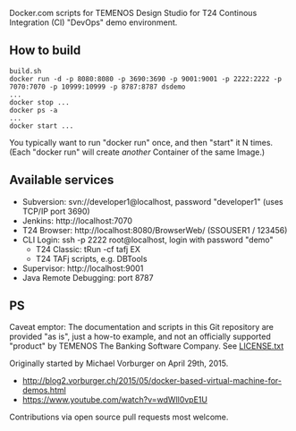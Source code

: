 Docker.com scripts for TEMENOS Design Studio for T24 Continous Integration (CI) "DevOps" demo environment.

## How to build

    build.sh
    docker run -d -p 8080:8080 -p 3690:3690 -p 9001:9001 -p 2222:2222 -p 7070:7070 -p 10999:10999 -p 8787:8787 dsdemo
    ...
    docker stop ...
    docker ps -a
    ...
    docker start ...
    
You typically want to run "docker run" once, and then "start" it N times.  
(Each "docker run" will create _another_ Container of the same Image.)

## Available services
* Subversion: svn://developer1@localhost, password "developer1" (uses TCP/IP port 3690)
* Jenkins: http://localhost:7070
* T24 Browser: http://localhost:8080/BrowserWeb/ (SSOUSER1 / 123456)
* CLI Login: ssh -p 2222 root@localhost, login with password "demo"
  * T24 Classic: tRun -cf tafj EX
  * T24 TAFj scripts, e.g. DBTools
* Supervisor: http://localhost:9001
* Java Remote Debugging: port 8787

## PS

Caveat emptor: The documentation and scripts in this Git repository are provided "as is",
just a how-to example, and not an officially supported "product" by 
TEMENOS The Banking Software Company.  See [LICENSE.txt](LICENSE.txt)

Originally started by Michael Vorburger on April 29th, 2015.
* http://blog2.vorburger.ch/2015/05/docker-based-virtual-machine-for-demos.html
* https://www.youtube.com/watch?v=wdWll0vpE1U

Contributions via open source pull requests most welcome.
